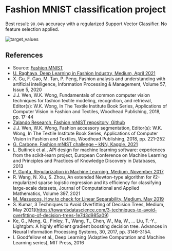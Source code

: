 # Fashion MNIST classification project

Best result: `90.04%` accuracy with a regularized Support Vector Classifier. No feature selection applied.

![target_values](https://user-images.githubusercontent.com/61026948/198559433-66292bfd-4c30-48b9-a1d2-c6ebf4bbd56b.jpg)

## References
* Source: [Fashion MNIST](https://www.kaggle.com/c/image-classification-fashion-mnist/)
* [U. Raghava, Deep Learning in Fashion Industry, Medium, April 2021](https://medium.com/analytics-vidhya/deep-learning-in-fashion-industry-dcb897ac3c33)
* X. Gu, F. Gao, M. Tan, P. Peng, Fashion analysis and understanding with artificial intelligence, Information Processing & Management, Volume 57, Issue 5, 2020
* J.J. Wen, W.K. Wong, Fundamentals of common computer vision techniques for fashion textile modeling, recognition, and retrieval, Editor(s): W.K. Wong, In The Textile Institute Book Series, Applications of Computer Vision in Fashion and Textiles, Woodhead Publishing, 2018, pp. 17-44
* [Zalando Research, Fashion mNIST repository, Github](www.github.com/zalandoresearch/fashion-mnist)
* J.J. Wen, W.K. Wong, Fashion accessory segmentation, Editor(s): W.K. Wong, In The Textile Institute Book Series, Applications of Computer Vision in Fashion and Textiles, Woodhead Publishing, 2018, pp. 221-252
* [G. Carbone, Fashion mNIST challenge – kNN, Kaggle, 2021](https://www.kaggle.com/gcarbone/gabriele-carbone-fashion-mnist-challenge-knn)
* L. Buitinck et al., API design for machine learning software: experiences from the scikit-learn project, European Conference on Machine Learning and Principles and Practices of Knowledge Discovery in Databases, 2013
* [P. Gupta, Regularization in Machine Learning, Medium, November 2017](https://towardsdatascience.com/regularization-in-machine-learning-76441ddcf99a)
* R. Wang, N. Xiu, S. Zhou, An extended Newton-type algorithm for ℓ2-regularized sparse logistic regression and its efficiency for classifying large-scale datasets, Journal of Computational and Applied Mathematics, Volume 397, 2021
* [M. Mazuecos, How to check for Linear Separability, Medium, May 2019](https://maurygreen.medium.com/how-to-check-for-linear-separability-13c177ae5a6e)
* S. Kumar, 3 Techniques to Avoid Overfitting of Decision Trees, Medium, May 2021](https://towardsdatascience.com/3-techniques-to-avoid-overfitting-of-decision-trees-1e7d3d985a09)
* Ke, G., Meng, Q., Finley, T., Wang, T., Chen, W., Ma, W., … Liu, T.-Y., Lightgbm: A highly efficient gradient boosting decision tree. Advances in Neural Information Processing Systems, 30, 2017, pp. 3146–3154.
* I. Goodfellow et al., Deep Learning (Adaptive Computation and Machine Learning series), MIT Press, 2016
